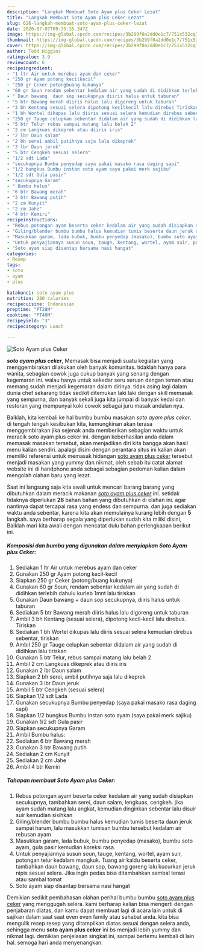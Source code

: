 ```yaml
---
description: "Langkah Membuat Soto Ayam plus Ceker Lezat"
title: "Langkah Membuat Soto Ayam plus Ceker Lezat"
slug: 626-langkah-membuat-soto-ayam-plus-ceker-lezat
date: 2020-07-07T09:35:35.347Z
image: https://img-global.cpcdn.com/recipes/3b299f0a2dd0e1c7/751x532cq70/soto-ayam-plus-ceker-foto-resep-utama.jpg
thumbnail: https://img-global.cpcdn.com/recipes/3b299f0a2dd0e1c7/751x532cq70/soto-ayam-plus-ceker-foto-resep-utama.jpg
cover: https://img-global.cpcdn.com/recipes/3b299f0a2dd0e1c7/751x532cq70/soto-ayam-plus-ceker-foto-resep-utama.jpg
author: Todd Higgins
ratingvalue: 3.9
reviewcount: 6
recipeingredient:
- "1 ltr Air untuk merebus ayam dan ceker"
- "250 gr Ayam potong kecilkecil"
- "250 gr Ceker potongbuang kukunya"
- "60 gr Soun rendam sebentar kedalam air yang sudah di didihkan terlebih dahulu kurleb 1mnt lalu tiriskan"
- " Daun bawang  daun sop secukupnya diiris halus untuk taburan"
- "5 btr Bawang merah diiris halus lalu digoreng untuk taburan"
- "3 bh Kentang sesuai selera dipotong kecilkecil lalu direbus Tiriskan"
- "1 bh Wortel dikupas lalu diiris sesuai selera kemudian direbus sebentar tiriskan"
- "250 gr Tauge celupkan sebentar didalam air yang sudah di didihkan lalu tiriskan"
- "5 btr Telur rebus sampai matang lalu belah 2"
- "2 cm Langkuas dikeprek atau diiris iris"
- "2 lbr Daun salam"
- "2 bh serei ambil putihnya saja lalu dikeprek"
- "3 lbr Daun jeruk"
- "5 btr Cengkeh sesuai selera"
- "1/2 sdt Lada"
- "secukupnya Bumbu penyedap saya pakai masako rasa daging sapi"
- "1/2 bungkus Bumbu instan soto ayam saya pakai merk sajiku"
- "1/2 sdt Gula pasir"
- "secukupnya Garam"
- " Bumbu halus"
- "6 btr Bawang merah"
- "3 btr Bawang putih"
- "2 cm Kunyit"
- "2 cm Jahe"
- "4 btr Kemiri"
recipeinstructions:
- "Rebus potongan ayam beserta ceker kedalam air yang sudah disiapkan secukupnya, tambahkan serei, daun salam, lengkuas, cengkeh. jika ayam sudah matang lalu angkat, kemudian dinginkan sebentar lalu disuir suir kemudian sisihkan"
- "Giling/blender bumbu bumbu halus kemudian tumis beserta daun jeruk sampai harum, lalu masukkan tumisan bumbu tersebut kedalam air rebusan ayam"
- "Masukkan garam, lada bubuk, bumbu penyedap (masako), bumbu soto ayam, gula pasir kemudian koreksi rasa."
- "Untuk penyajiannya susun soun, tauge, kentang, wortel, ayam suir, potongan telur kedalam mangkuk. Tuang air kaldu beserta ceker, tambahkan daun bawang, daun sop, bawang goreng lalu kucurkan jeruk nipis sesuai selera. Jika ingin pedas bisa ditambahkan sambal terasi atau sambal tomat"
- "Soto ayam siap disantap bersama nasi hangat"
categories:
- Resep
tags:
- soto
- ayam
- plus

katakunci: soto ayam plus 
nutrition: 280 calories
recipecuisine: Indonesian
preptime: "PT28M"
cooktime: "PT40M"
recipeyield: "3"
recipecategory: Lunch

---
```



![Soto Ayam plus Ceker](https://img-global.cpcdn.com/recipes/3b299f0a2dd0e1c7/751x532cq70/soto-ayam-plus-ceker-foto-resep-utama.jpg)

<b><i>soto ayam plus ceker</i></b>, Memasak bisa menjadi suatu kegiatan yang menggembirakan dilakukan oleh banyak komunitas. tidaklah hanya para wanita, sebagian cowok juga cukup banyak yang senang dengan kegemaran ini. walau hanya untuk sekedar seru seruan dengan teman atau memang sudah menjadi kegemaran dalam dirinya. tidak asing lagi dalam dunia chef sekarang tidak sedikit ditemukan laki laki dengan skill memasak yang sempurna, dan banyak sekali juga kita jumpai di banyak kedai dan restoran yang mempunyai koki cowok sebagai juru masak andalan nya.

Baiklah, kita kembali ke hal bumbu bumbu masakan <i>soto ayam plus ceker</i>. di tengah tengah kesibukan kita, kemungkinan akan terasa menggembirakan jika sejenak anda memberikan sebagian waktu untuk meracik soto ayam plus ceker ini. dengan keberhasilan anda dalam memasak masakan tersebut, akan menjadikan diri kita bangga akan hasil menu kalian sendiri. apalagi disini dengan perantara situs ini kalian akan memiliki referensi untuk memasak hidangan <u>soto ayam plus ceker</u> tersebut menjadi masakan yang yummy dan nikmat, oleh sebab itu catat alamat website ini di handphone anda sebagai sebagian pedoman kalian dalam mengolah olahan baru yang lezat.




Saat ini langsung saja kita awali untuk mencari barang barang yang dibutuhkan dalam meracik makanan <u><i>soto ayam plus ceker</i></u> ini. setidak tidaknya diperlukan <b>26</b> bahan bahan yang dibutuhkan di olahan ini. agar nantinya dapat tercapai rasa yang endess dan sempurna. dan juga sediakan waktu anda sebentar, karena kita akan memulainya kurang lebih dengan <b>5</b> langkah. saya berharap segala yang diperlukan sudah kita miliki disini, Baiklah mari kita awali dengan mencatat dulu bahan perlengkapan berikut ini.

<!--inarticleads1-->

##### Komposisi dan bumbu yang digunakan dalam menyiapkan Soto Ayam plus Ceker:

1. Sediakan 1 ltr Air untuk merebus ayam dan ceker
1. Gunakan 250 gr Ayam potong kecil-kecil
1. Siapkan 250 gr Ceker (potong/buang kukunya)
1. Gunakan 60 gr Soun, rendam sebentar kedalam air yang sudah di didihkan terlebih dahulu kurleb 1mnt lalu tiriskan
1. Gunakan  Daun bawang + daun sop secukupnya, diiris halus untuk taburan
1. Sediakan 5 btr Bawang merah diiris halus lalu digoreng untuk taburan
1. Ambil 3 bh Kentang (sesuai selera), dipotong kecil-kecil lalu direbus. Tiriskan
1. Sediakan 1 bh Wortel dikupas lalu diiris sesuai selera kemudian direbus sebentar, tiriskan
1. Ambil 250 gr Tauge celupkan sebentar didalam air yang sudah di didihkan lalu tiriskan
1. Gunakan 5 btr Telur, rebus sampai matang lalu belah 2
1. Ambil 2 cm Langkuas dikeprek atau diiris iris
1. Gunakan 2 lbr Daun salam
1. Siapkan 2 bh serei, ambil putihnya saja lalu dikeprek
1. Gunakan 3 lbr Daun jeruk
1. Ambil 5 btr Cengkeh (sesuai selera)
1. Siapkan 1/2 sdt Lada
1. Gunakan secukupnya Bumbu penyedap (saya pakai masako rasa daging sapi)
1. Siapkan 1/2 bungkus Bumbu instan soto ayam (saya pakai merk sajiku)
1. Gunakan 1/2 sdt Gula pasir
1. Siapkan secukupnya Garam
1. Ambil  Bumbu halus:
1. Sediakan 6 btr Bawang merah
1. Gunakan 3 btr Bawang putih
1. Sediakan 2 cm Kunyit
1. Sediakan 2 cm Jahe
1. Ambil 4 btr Kemiri




<!--inarticleads2-->

##### Tahapan membuat Soto Ayam plus Ceker:

1. Rebus potongan ayam beserta ceker kedalam air yang sudah disiapkan secukupnya, tambahkan serei, daun salam, lengkuas, cengkeh. jika ayam sudah matang lalu angkat, kemudian dinginkan sebentar lalu disuir suir kemudian sisihkan
1. Giling/blender bumbu bumbu halus kemudian tumis beserta daun jeruk sampai harum, lalu masukkan tumisan bumbu tersebut kedalam air rebusan ayam
1. Masukkan garam, lada bubuk, bumbu penyedap (masako), bumbu soto ayam, gula pasir kemudian koreksi rasa.
1. Untuk penyajiannya susun soun, tauge, kentang, wortel, ayam suir, potongan telur kedalam mangkuk. Tuang air kaldu beserta ceker, tambahkan daun bawang, daun sop, bawang goreng lalu kucurkan jeruk nipis sesuai selera. Jika ingin pedas bisa ditambahkan sambal terasi atau sambal tomat
1. Soto ayam siap disantap bersama nasi hangat




Demikian sedikit pembahasan olahan perihal bumbu bumbu <u>soto ayam plus ceker</u> yang menggugah selera. kami berharap kalian bisa mengerti dengan penjabaran diatas, dan kamu dapat membuat lagi di acara lain untuk di sajikan dalam saat saat even even family atau sahabat anda. kita bisa mengulik resep resep yang ditampilkan diatas sesuai dengan selera anda, sehingga menu <b>soto ayam plus ceker</b> ini bs menjadi lebih yummy dan nikmat lagi. demikian penjelasan singkat ini, sampai bertemu kembali di lain hal. semoga hari anda menyenangkan.
